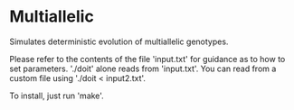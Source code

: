 # Multiallelic

Simulates deterministic evolution of multiallelic genotypes.

Please refer to the contents of the file 'input.txt' for guidance as to
how to set parameters.  './doit' alone reads from 'input.txt'.  You can
read from a custom file using './doit < input2.txt'.

To install, just run 'make'.
